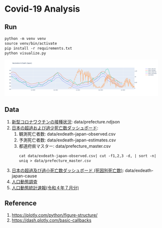 # Covid-19 Analysis

## Run

```
python -m venv venv
source venv/bin/activate
pip install -r requirements.txt
python visualize.py
```

![](docs/image-02.png)

## Data

1. [新型コロナワクチンの接種状況](https://info.vrs.digital.go.jp/dashboard): data/prefecture.ndjson
1. [日本の超過および過少死亡数ダッシュボード](https://exdeaths-japan.org/graph/weekly/):
    1. 観測死亡者数: data/exdeath-japan-observed.csv
    1. 予測死亡者数: data/exdeath-japan-estimates.csv
    1. 都道府県マスター: data/prefecture_master.csv
        ```
        cat data/exdeath-japan-observed.csv| cut -f1,2,3 -d, | sort -n| uniq > data/prefecture_master.csv
        ```
1. [日本の超過及び過小死亡数ダッシュボード (死因別死亡数)](https://exdeaths-japan.org/graph/weekly_cause): data/exdeath-japan-cause
1. [人口動態調査](https://www.e-stat.go.jp/stat-search/files?page=1&toukei=00450011&tstat=000001028897&cycle=1&year=20220&tclass1=000001053058&tclass2=000001053060&cycle_facet=tclass1%3Atclass2%3Acycle&tclass3val=0)
1. [人口動態統計速報(令和４年７月分)](https://www.mhlw.go.jp/toukei/saikin/hw/jinkou/geppo/s2022/dl/202207.pdf)

## Reference
1. https://plotly.com/python/figure-structure/
1. https://dash.plotly.com/basic-callbacks
